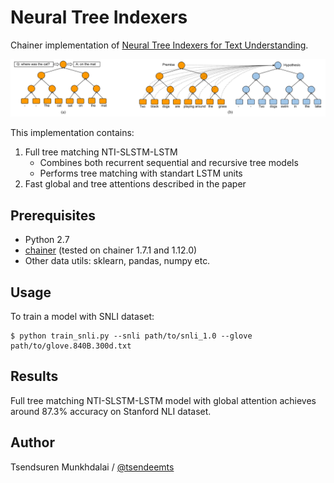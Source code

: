 Neural Tree Indexers
=================================

Chainer implementation of [Neural Tree Indexers for Text Understanding](https://arxiv.org/abs/1607.04492).

![model_demo](./assets/NTI.png)

This implementation contains:

1. Full tree matching NTI-SLSTM-LSTM
    - Combines both recurrent sequential and recursive tree models
    - Performs tree matching with standart LSTM units
2. Fast global and tree attentions described in the paper


Prerequisites
-------------

- Python 2.7
- [chainer](http://chainer.org/) (tested on chainer 1.7.1 and 1.12.0)
- Other data utils: sklearn, pandas, numpy etc.


Usage
-----

To train a model with SNLI dataset:

    $ python train_snli.py --snli path/to/snli_1.0 --glove path/to/glove.840B.300d.txt


Results
-------

Full tree matching NTI-SLSTM-LSTM model with global attention achieves around 87.3% accuracy on Stanford NLI dataset.


Author
------

Tsendsuren Munkhdalai / [@tsendeemts](http://www.tsendeemts.com/)